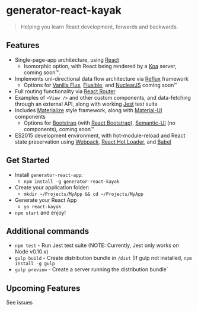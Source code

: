 # generator-react-kayak

> Helping you learn React development, forwards and backwards.

## Features
- Single-page-app architecture, using [React](https://facebook.github.io/react/)
  - Isomorphic option, with React being rendered by a [Koa](http://koajs.com/) server, coming soon™.
- Implements uni-directional data flow architecture via [Reflux](https://github.com/spoike/refluxjs) framework
  - Options for [Vanilla Flux](https://facebook.github.io/flux/), [Fluxible](http://fluxible.io/), and [NuclearJS](https://github.com/optimizely/nuclear-js) coming soon™
- Full routing functionality via [React Router](https://github.com/rackt/react-router)
- Examples of `<View />` and other custom components, and data-fetching through an external API, along with working [Jest](https://facebook.github.io/jest/) test suite
- Includes [Materialize](http://materializecss.com/) style framework, along with [Material-UI](http://material-ui.com/) components
  - Options for [Bootstrap](http://getbootstrap.com/) (with [React Bootstrap](http://react-bootstrap.github.io/)), [Semantic-UI](http://semantic-ui.com/) (no components), coming soon™
- ES2015 development environment, with hot-module-reload and React state preservation using [Webpack](http://webpack.github.io/docs/webpack-dev-server.html), [React Hot Loader](https://gaearon.github.io/react-hot-loader/), and [Babel](https://babeljs.io/)

## Get Started
- Install `generator-react-app`:
  - `npm install -g generator-react-kayak`
- Create your application folder:
  - `mkdir ~/Projects/MyApp && cd ~/Projects/MyApp`
- Generate your React App
  - `yo react-kayak`
- `npm start` and enjoy!

## Additional commands
- `npm test` - Run Jest test suite (NOTE: Currently, Jest only works on Node v0.10.x)
- `gulp build` - Create distribution bundle in `/dist` (If gulp not installed, `npm install -g gulp`
- `gulp preview` - Create a server running the distribution bundle`

## Upcoming Features
See issues
